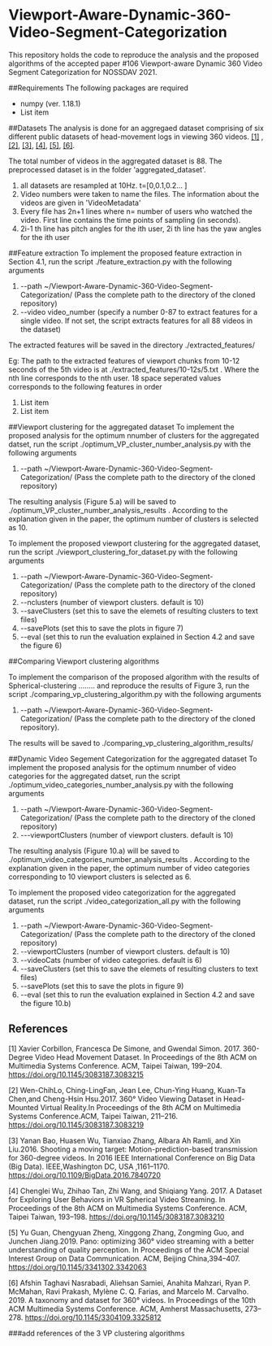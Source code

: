 # Viewport-Aware-Dynamic-360-Video-Segment-Categorization
This repository holds the code to reproduce the analysis and the proposed algorithms of the accepted paper #106 Viewport-aware Dynamic 360 Video Segment Categorization for NOSSDAV 2021. 

##Requirements
The following packages are required

*   numpy (ver. 1.18.1)
*   List item

##Datasets
The analysis is done for an aggregaed dataset comprising of six different public datasets of head-movement logs in viewing 360 videos. [[1]](#1) , [[2]](#2), [[3]](#3), [[4]](#4), [[5]](#5), [[6]](#6).

The total number of videos in the aggregated dataset is 88. The preprocessed dataset is in the folder 'aggregated_dataset'. 
1. all datasets are resampled at 10Hz. t=[0,0.1,0.2... ]
2. Video numbers were taken to name the files. The information about the videos are given in 'VideoMetadata'
3. Every file has 2n+1 lines where n= number of users who watched the video. First line contains the time points of sampling (in seconds).  
4. 2i-1 th line has pitch angles for the ith user, 2i th line has the yaw angles for the ith user

##Feature extraction
To implement the proposed feature extraction in Section 4.1, run the script ./feature_extraction.py with the following arguments


1.   --path ~/Viewport-Aware-Dynamic-360-Video-Segment-Categorization/ (Pass the complete path to the directory of the cloned repository)
2.   --video video_number (specify a number 0-87 to extract features for a single video. If not set, the script extracts features for all 88 videos in the dataset)

The extracted features will be saved in the directory ./extracted_features/

Eg: The path to the extracted features of viewport chunks from 10-12 seconds of the 5th video is at ./extracted_features/10-12s/5.txt . Where the nth line corresponds to the nth user. 
18 space seperated values corresponds to the following features in order


1.   List item
2.   List item


##Viewport clustering for the aggregated dataset
To implement the proposed analysis for the optimum nnumber of clusters for the aggregated datset, run the script ./optimum_VP_cluster_number_analysis.py with the following arguments

1.   --path ~/Viewport-Aware-Dynamic-360-Video-Segment-Categorization/ (Pass the complete path to the directory of the cloned repository)

The resulting analysis (Figure 5.a) will be saved to ./optimum_VP_cluster_number_analysis_results . According to the explanation given in the paper, the optimum number of clusters is selected as 10.

To implement the proposed viewport clustering for the aggregated dataset, run the script ./viewport_clustering_for_dataset.py with the following arguments

1.   --path ~/Viewport-Aware-Dynamic-360-Video-Segment-Categorization/ (Pass the complete path to the directory of the cloned repository)
2.   --nclusters (number of viewport clusters. default is 10)
3.   --saveClusters (set this to save the elemets of resulting clusters to text files)  
4.   --savePlots (set this to save the plots in figure 7)  
4.   --eval (set this to run the evaluation explained in Section 4.2 and save the figure 6) 

##Comparing Viewport clustering algorithms 

To implement the comparison of the proposed algorithm with the results of Spherical-clustering ........ and reproduce the results of Figure 3, run the script ./comparing_vp_clustering_algorithm.py with the following arguments
1.   --path ~/Viewport-Aware-Dynamic-360-Video-Segment-Categorization/ (Pass the complete path to the directory of the cloned repository).

The results will be saved to ./comparing_vp_clustering_algorithm_results/

##Dynamic Video Segement Categorization for the aggregated dataset
To implement the proposed analysis for the optimum nnumber of video categories for the aggregated datset, run the script ./optimum_video_categories_number_analysis.py with the following arguments

1.   --path ~/Viewport-Aware-Dynamic-360-Video-Segment-Categorization/ (Pass the complete path to the directory of the cloned repository)
2.   ---viewportClusters (number of viewport clusters. default is 10)

The resulting analysis (Figure 10.a) will be saved to ./optimum_video_categories_number_analysis_results . According to the explanation given in the paper, the optimum number of video categories corresponding to 10 viewport clusters is selected as 6.

To implement the proposed video categorization for the aggregated dataset, run the script ./video_categorization_all.py with the following arguments

1.   --path ~/Viewport-Aware-Dynamic-360-Video-Segment-Categorization/ (Pass the complete path to the directory of the cloned repository)
2.   --viewportClusters (number of viewport clusters. default is 10)
3.   --videoCats (number of video categories. default is 6)
4.   --saveClusters (set this to save the elemets of resulting clusters to text files)  
5.   --savePlots (set this to save the plots in figure 9)  
6.   --eval (set this to run the evaluation explained in Section 4.2 and save the figure 10.b) 

## References
<a id="1">[1]</a> 
Xavier Corbillon, Francesca De Simone, and Gwendal Simon. 2017. 360-Degree Video Head Movement Dataset. In Proceedings of the 8th ACM on Multimedia Systems Conference. ACM, Taipei Taiwan, 199–204. https://doi.org/10.1145/3083187.3083215 

<a id="2">[2]</a> 
Wen-ChihLo, Ching-LingFan, Jean Lee, Chun-Ying Huang, Kuan-Ta Chen,and Cheng-Hsin Hsu.2017. 360° Video Viewing Dataset in Head-Mounted Virtual Reality.In Proceedings of the 8th ACM on Multimedia Systems Conference.ACM, Taipei Taiwan, 211–216. https://doi.org/10.1145/3083187.3083219 

<a id="3">[3]</a> 
Yanan Bao, Huasen Wu, Tianxiao Zhang, Albara Ah Ramli, and Xin Liu.2016. Shooting a moving target: Motion-prediction-based transmission for 360-degree videos. In 2016 IEEE International Conference on Big Data (Big Data). IEEE,Washington DC, USA ,1161–1170. https://doi.org/10.1109/BigData.2016.7840720 

<a id="4">[4]</a> 
Chenglei Wu, Zhihao Tan, Zhi Wang, and Shiqiang Yang. 2017. A Dataset for Exploring User Behaviors in VR Spherical Video Streaming. In Proceedings of the 8th ACM on Multimedia Systems Conference. ACM, Taipei Taiwan, 193–198. https://doi.org/10.1145/3083187.3083210 

<a id="5">[5]</a> 
Yu Guan, Chengyuan Zheng, Xinggong Zhang, Zongming Guo, and Junchen Jiang.2019. Pano: optimizing 360° video streaming with a better understanding of quality perception. In Proceedings of the ACM Special Interest Group on Data Communication. ACM, Beijing China,394–407. https://doi.org/10.1145/3341302.3342063 

<a id="6">[6]</a> 
Afshin Taghavi Nasrabadi, Aliehsan Samiei, Anahita Mahzari, Ryan P. McMahan, Ravi Prakash, Mylène C. Q. Farias, and Marcelo M. Carvalho. 2019. A taxonomy
and dataset for 360° videos. In Proceedings of the 10th ACM Multimedia Systems Conference. ACM, Amherst Massachusetts, 273–278. https://doi.org/10.1145/3304109.3325812 

###add references of the 3 VP clustering algorithms

